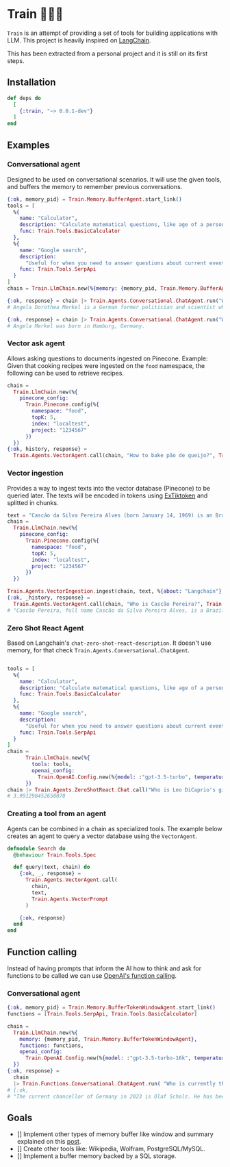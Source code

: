 # Train 🚂🚂🚂

`Train` is an attempt of providing a set of tools for building applications with LLM. This project is heavily inspired on [LangChain](https://github.com/hwchase17/langchain).

This has been extracted from a personal project and it is still on its first steps.

## Installation

```elixir
def deps do
  [
    {:train, "~> 0.0.1-dev"}
  ]
end
```

## Examples

### Conversational agent
Designed to be used on conversational scenarios. It will use the given tools, and buffers the memory to remember previous conversations.
```elixir
{:ok, memory_pid} = Train.Memory.BufferAgent.start_link()
tools = [
  %{
    name: "Calculator",
    description: "Calculate matematical questions, like age of a person, distance, etc",
    func: Train.Tools.BasicCalculator
  },
  %{
    name: "Google search",
    description:
      "Useful for when you need to answer questions about current events. You should ask targeted questions",
    func: Train.Tools.SerpApi
  }
]
chain = Train.LlmChain.new(%{memory: {memory_pid, Train.Memory.BufferAgent}, tools: tools})

{:ok, response} = chain |> Train.Agents.Conversational.ChatAgent.run("Who is Angela Merkel?")
# Angela Dorothea Merkel is a German former politician and scientist who served as Chancellor of Germany from November 2005 to December 2021. A member of the Christian Democratic Union, she previously served as Leader of the Opposition from 2002 to 2005 and as Leader of the Christian Democratic Union from 2000 to 2018.

{:ok, response} = chain |> Train.Agents.Conversational.ChatAgent.run("Where was she born?")
# Angela Merkel was born in Hamburg, Germany.
```

### Vector ask agent
Allows asking questions to documents ingested on Pinecone.
Example: Given that cooking recipes were ingested on the `food` namespace, the following can be used to retrieve recipes.
```elixir
chain =
  Train.LlmChain.new(%{
    pinecone_config:
      Train.Pinecone.config(%{
        namespace: "food",
        topK: 5,
        index: "localtest",
        project: "1234567"
      })
  })
{:ok, history, response} =
  Train.Agents.VectorAgent.call(chain, "How to bake pão de queijo?", Train.Agents.VectorPrompt)
```

### Vector ingestion
Provides a way to ingest texts into the vector database (Pinecone) to be queried later.
The texts will be encoded in tokens using [ExTiktoken](https://github.com/ricardohsd/ex_tiktoken) and splitted in chunks.
```elixir
text = "Cascão da Silva Pereira Alves (born January 14, 1969) is an Brazilian musician. He is the founder of the rock band Casca Dura, for which he is the lead singer, guitarist, and principal songwriter. Prior to forming Casca Dura, he was the drummer of rock band Solitarios from 1990 to 1994."
chain =
  Train.LlmChain.new(%{
    pinecone_config:
      Train.Pinecone.config(%{
        namespace: "food",
        topK: 5,
        index: "localtest",
        project: "1234567"
      })
  })

Train.Agents.VectorIngestion.ingest(chain, text, %{about: "Langchain"}, 30)
{:ok, _history, response} =
  Train.Agents.VectorAgent.call(chain, "Who is Cascão Pereira?", Train.Agents.VectorPrompt)
# "Cascão Pereira, full name Cascão da Silva Pereira Alves, is a Brazilian musician born on January 14, 1969. He is the founder of the rock band Casca Dura, where he serves as the lead singer, guitarist, and principal songwriter. Before forming Casca Dura, he was the drummer for the rock band Solitarios from 1990 to 1994.\n\nReferences:\n- Context provided"
```

### Zero Shot React Agent
Based on Langchain's `chat-zero-shot-react-description`. It doesn't use memory, for that check `Train.Agents.Conversational.ChatAgent`.
```elixir

tools = [
  %{
    name: "Calculator",
    description: "Calculate matematical questions, like age of a person, distance, etc",
    func: Train.Tools.BasicCalculator
  },
  %{
    name: "Google search",
    description:
      "Useful for when you need to answer questions about current events. You should ask targeted questions",
    func: Train.Tools.SerpApi
  }
]
chain =
      Train.LlmChain.new(%{
        tools: tools,
        openai_config:
          Train.OpenAI.Config.new(%{model: :"gpt-3.5-turbo", temperature: 0.0})
      })
chain |> Train.Agents.ZeroShotReact.Chat.call("Who is Leo DiCaprio's girlfriend? What is her current age raised to the 0.43 power?")
# 3.991298452658078
```

### Creating a tool from an agent
Agents can be combined in a chain as specialized tools. The example below creates an agent to query a vector database using the `VectorAgent`.
```elixir
defmodule Search do
  @behaviour Train.Tools.Spec

  def query(text, chain) do
    {:ok, _, response} =
      Train.Agents.VectorAgent.call(
        chain,
        text,
        Train.Agents.VectorPrompt
      )

    {:ok, response}
  end
end
```

## Function calling
Instead of having prompts that inform the AI how to think and ask for functions to be called we can use [OpenAI's function calling](https://openai.com/blog/function-calling-and-other-api-updates).

### Conversational agent
```elixir
{:ok, memory_pid} = Train.Memory.BufferTokenWindowAgent.start_link()
functions = [Train.Tools.SerpApi, Train.Tools.BasicCalculator]

chain =
  Train.LlmChain.new(%{
    memory: {memory_pid, Train.Memory.BufferTokenWindowAgent},
    functions: functions,
    openai_config:
      Train.OpenAI.Config.new(%{model: :"gpt-3.5-turbo-16k", temperature: 0.0})
  })
{:ok, response} =
  chain
  |> Train.Functions.Conversational.ChatAgent.run( "Who is currently the chanceller of Germany in 2023?")
# {:ok,
# "The current chancellor of Germany in 2023 is Olaf Scholz. He has been serving as the chancellor since December 8, 2021. Olaf Scholz is a member of the Social Democratic Party and previously served as the Vice Chancellor in the fourth Merkel cabinet and as the Federal Minister of Finance from 2018 to 2021."}
```

## Goals
- [] Implement other types of memory buffer like window and summary explained on this [post](https://www.pinecone.io/learn/langchain-conversational-memory/).
- [] Create other tools like: Wikipedia, Wolfram, PostgreSQL/MySQL.
- [] Implement a buffer memory backed by a SQL storage.